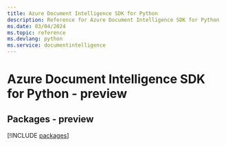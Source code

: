 ```yaml
---
title: Azure Document Intelligence SDK for Python
description: Reference for Azure Document Intelligence SDK for Python
ms.date: 03/04/2024
ms.topic: reference
ms.devlang: python
ms.service: documentintelligence
---
```

# Azure Document Intelligence SDK for Python - preview
## Packages - preview
[!INCLUDE [packages](document-intelligence-index.md)]